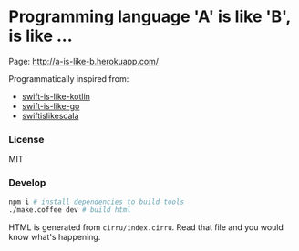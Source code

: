 # Programming language 'A' is like 'B', is like ...

Page: http://a-is-like-b.herokuapp.com/

Programmatically inspired from:
- [swift-is-like-kotlin](https://github.com/kjwenger/a-is-like-b.git)
- [swift-is-like-go](https://github.com/jiyinyiyong/swift-is-like-go)
- [swiftislikescala](https://github.com/leverich/swiftislikescala)

### License

MIT

### Develop

```bash
npm i # install dependencies to build tools
./make.coffee dev # build html
```

HTML is generated from `cirru/index.cirru`.
Read that file and you would know what's happening.
